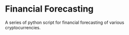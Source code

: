 # Financial Forecasting
A series of python script for financial forecasting of various cryptocurrencies.
